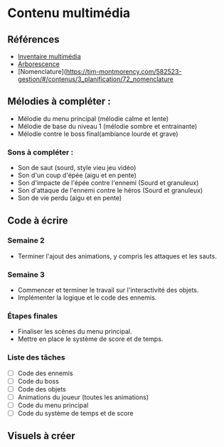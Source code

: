 # Contenu multimédia

## Références

* [Inventaire multimédia](https://tim-montmorency.com/582523-gestion/#/contenus/3_planification/70_inventaire_multimedia/)
* [Arborescence](https://tim-montmorency.com/582523-gestion/#/contenus/3_planification/71_arborescence/)
* [Nomenclature](https://tim-montmorency.com/582523-gestion/#/contenus/3_planification/72_nomenclature

## Mélodies à compléter :

* Mélodie du menu principal (mélodie calme et lente)
* Mélodie de base du niveau 1 (mélodie sombre et entrainante)
* Mélodie contre le boss final(ambiance lourde et grave)

### Sons à compléter :

* Son de saut (sourd, style vieu jeu vidéo)
* Son d'un coup d'épée (aigu et en pente)
* Son d'impacte de l'épée contre l'ennemi (Sourd et granuleux)
* Son d'attaque de l'ennemi contre le héros (Sourd et granuleux)
* Son de vie perdu (aigu et en pente)

## Code à écrire  

### Semaine 2  
- Terminer l'ajout des animations, y compris les attaques et les sauts.  

### Semaine 3  
- Commencer et terminer le travail sur l'interactivité des objets.  
- Implémenter la logique et le code des ennemis.  

### Étapes finales  
- Finaliser les scènes du menu principal.  
- Mettre en place le système de score et de temps.  

### Liste des tâches  

- [ ] Code des ennemis  
- [ ] Code du boss  
- [ ] Code des objets  
- [ ] Animations du joueur (toutes les animations)  
- [ ] Code du menu principal  
- [ ] Code du système de temps et de score  

## Visuels à créer
